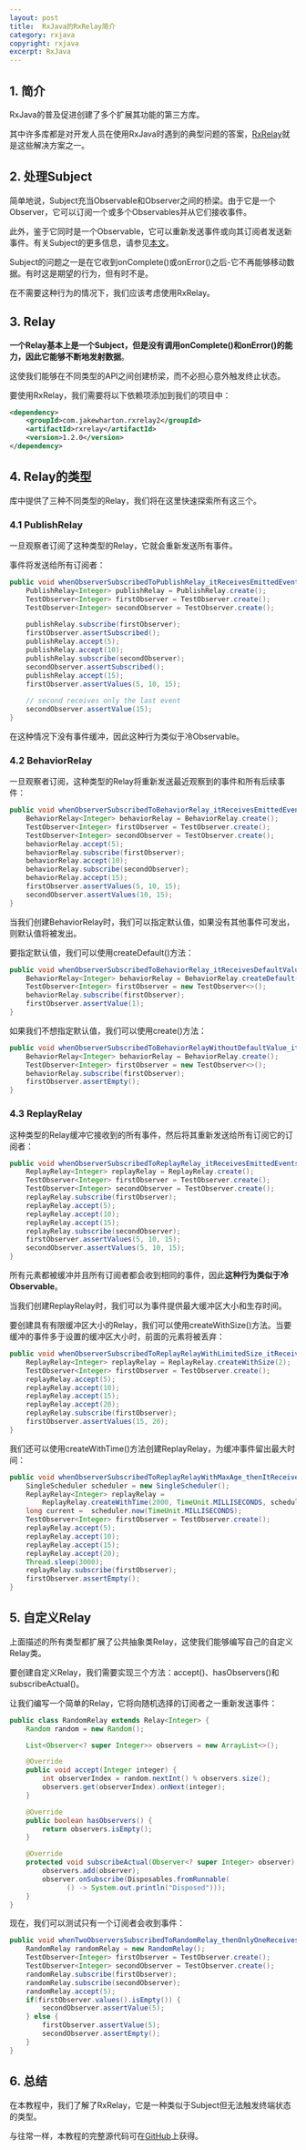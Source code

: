 ```yaml
---
layout: post
title:  RxJava的RxRelay简介
category: rxjava
copyright: rxjava
excerpt: RxJava
---
```


## 1. 简介

RxJava的普及促进创建了多个扩展其功能的第三方库。

其中许多库都是对开发人员在使用RxJava时遇到的典型问题的答案，[RxRelay](https://github.com/JakeWharton/RxRelay)就是这些解决方案之一。

## 2. 处理Subject

简单地说，Subject充当Observable和Observer之间的桥梁。由于它是一个Observer，它可以订阅一个或多个Observables并从它们接收事件。

此外，鉴于它同时是一个Observable，它可以重新发送事件或向其订阅者发送新事件。有关Subject的更多信息，请参见[本文](https://www.baeldung.com/rx-java)。

Subject的问题之一是在它收到onComplete()或onError()之后-它不再能够移动数据。有时这是期望的行为，但有时不是。

在不需要这种行为的情况下，我们应该考虑使用RxRelay。

## 3. Relay

**一个Relay基本上是一个Subject，但是没有调用onComplete()和onError()的能力，因此它能够不断地发射数据**。

这使我们能够在不同类型的API之间创建桥梁，而不必担心意外触发终止状态。

要使用RxRelay，我们需要将以下依赖项添加到我们的项目中：

```xml
<dependency>
    <groupId>com.jakewharton.rxrelay2</groupId>
    <artifactId>rxrelay</artifactId>
    <version>1.2.0</version>
</dependency>
```

## 4. Relay的类型

库中提供了三种不同类型的Relay，我们将在这里快速探索所有这三个。

### 4.1 PublishRelay

一旦观察者订阅了这种类型的Relay，它就会重新发送所有事件。

事件将发送给所有订阅者：

```java
public void whenObserverSubscribedToPublishRelay_itReceivesEmittedEvents() {
    PublishRelay<Integer> publishRelay = PublishRelay.create();
    TestObserver<Integer> firstObserver = TestObserver.create();
    TestObserver<Integer> secondObserver = TestObserver.create();
    
    publishRelay.subscribe(firstObserver);
    firstObserver.assertSubscribed();
    publishRelay.accept(5);
    publishRelay.accept(10);
    publishRelay.subscribe(secondObserver);
    secondObserver.assertSubscribed();
    publishRelay.accept(15);
    firstObserver.assertValues(5, 10, 15);
    
    // second receives only the last event
    secondObserver.assertValue(15);
}
```

在这种情况下没有事件缓冲，因此这种行为类似于冷Observable。

### 4.2 BehaviorRelay

一旦观察者订阅，这种类型的Relay将重新发送最近观察到的事件和所有后续事件：

```java
public void whenObserverSubscribedToBehaviorRelay_itReceivesEmittedEvents() {
    BehaviorRelay<Integer> behaviorRelay = BehaviorRelay.create();
    TestObserver<Integer> firstObserver = TestObserver.create();
    TestObserver<Integer> secondObserver = TestObserver.create();
    behaviorRelay.accept(5);     
    behaviorRelay.subscribe(firstObserver);
    behaviorRelay.accept(10);
    behaviorRelay.subscribe(secondObserver);
    behaviorRelay.accept(15);
    firstObserver.assertValues(5, 10, 15);
    secondObserver.assertValues(10, 15);
}
```

当我们创建BehaviorRelay时，我们可以指定默认值，如果没有其他事件可发出，则默认值将被发出。

要指定默认值，我们可以使用createDefault()方法：

```java
public void whenObserverSubscribedToBehaviorRelay_itReceivesDefaultValue() {
    BehaviorRelay<Integer> behaviorRelay = BehaviorRelay.createDefault(1);
    TestObserver<Integer> firstObserver = new TestObserver<>();
    behaviorRelay.subscribe(firstObserver);
    firstObserver.assertValue(1);
}
```

如果我们不想指定默认值，我们可以使用create()方法：

```java
public void whenObserverSubscribedToBehaviorRelayWithoutDefaultValue_itIsEmpty() {
    BehaviorRelay<Integer> behaviorRelay = BehaviorRelay.create();
    TestObserver<Integer> firstObserver = new TestObserver<>();
    behaviorRelay.subscribe(firstObserver);
    firstObserver.assertEmpty();
}
```

### 4.3 ReplayRelay

这种类型的Relay缓冲它接收到的所有事件，然后将其重新发送给所有订阅它的订阅者：

```java
public void whenObserverSubscribedToReplayRelay_itReceivesEmittedEvents() {
    ReplayRelay<Integer> replayRelay = ReplayRelay.create();
    TestObserver<Integer> firstObserver = TestObserver.create();
    TestObserver<Integer> secondObserver = TestObserver.create();
    replayRelay.subscribe(firstObserver);
    replayRelay.accept(5);
    replayRelay.accept(10);
    replayRelay.accept(15);
    replayRelay.subscribe(secondObserver);
    firstObserver.assertValues(5, 10, 15);
    secondObserver.assertValues(5, 10, 15);
}
```

所有元素都被缓冲并且所有订阅者都会收到相同的事件，因此**这种行为类似于冷Observable**。

当我们创建ReplayRelay时，我们可以为事件提供最大缓冲区大小和生存时间。

要创建具有有限缓冲区大小的Relay，我们可以使用createWithSize()方法。当要缓冲的事件多于设置的缓冲区大小时，前面的元素将被丢弃：

```java
public void whenObserverSubscribedToReplayRelayWithLimitedSize_itReceivesEmittedEvents() {
    ReplayRelay<Integer> replayRelay = ReplayRelay.createWithSize(2);
    TestObserver<Integer> firstObserver = TestObserver.create();
    replayRelay.accept(5);
    replayRelay.accept(10);
    replayRelay.accept(15);
    replayRelay.accept(20);
    replayRelay.subscribe(firstObserver);
    firstObserver.assertValues(15, 20);
}
```

我们还可以使用createWithTime()方法创建ReplayRelay，为缓冲事件留出最大时间：

```java
public void whenObserverSubscribedToReplayRelayWithMaxAge_thenItReceivesEmittedEvents() {
    SingleScheduler scheduler = new SingleScheduler();
    ReplayRelay<Integer> replayRelay =
        ReplayRelay.createWithTime(2000, TimeUnit.MILLISECONDS, scheduler);
    long current =  scheduler.now(TimeUnit.MILLISECONDS);
    TestObserver<Integer> firstObserver = TestObserver.create();
    replayRelay.accept(5);
    replayRelay.accept(10);
    replayRelay.accept(15);
    replayRelay.accept(20);
    Thread.sleep(3000);
    replayRelay.subscribe(firstObserver);
    firstObserver.assertEmpty();
}
```

## 5. 自定义Relay

上面描述的所有类型都扩展了公共抽象类Relay，这使我们能够编写自己的自定义Relay类。

要创建自定义Relay，我们需要实现三个方法：accept()、hasObservers()和subscribeActual()。

让我们编写一个简单的Relay，它将向随机选择的订阅者之一重新发送事件：

```java
public class RandomRelay extends Relay<Integer> {
    Random random = new Random();

    List<Observer<? super Integer>> observers = new ArrayList<>();

    @Override
    public void accept(Integer integer) {
        int observerIndex = random.nextInt() % observers.size();
        observers.get(observerIndex).onNext(integer);
    }

    @Override
    public boolean hasObservers() {
        return observers.isEmpty();
    }

    @Override
    protected void subscribeActual(Observer<? super Integer> observer) {
        observers.add(observer);
        observer.onSubscribe(Disposables.fromRunnable(
              () -> System.out.println("Disposed")));
    }
}
```

现在，我们可以测试只有一个订阅者会收到事件：

```java
public void whenTwoObserversSubscribedToRandomRelay_thenOnlyOneReceivesEvent() {
    RandomRelay randomRelay = new RandomRelay();
    TestObserver<Integer> firstObserver = TestObserver.create();
    TestObserver<Integer> secondObserver = TestObserver.create();
    randomRelay.subscribe(firstObserver);
    randomRelay.subscribe(secondObserver);
    randomRelay.accept(5);
    if(firstObserver.values().isEmpty()) {
        secondObserver.assertValue(5);
    } else {
        firstObserver.assertValue(5);
        secondObserver.assertEmpty();
    }
}
```

## 6. 总结

在本教程中，我们了解了RxRelay，它是一种类似于Subject但无法触发终端状态的类型。

与往常一样，本教程的完整源代码可在[GitHub](https://github.com/tuyucheng7/taketoday-tutorial4j/tree/master/rxjava-modules/rxjava-libraries)上获得。